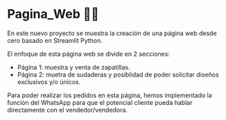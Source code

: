 # Pagina_Web 👨‍💻

En este nuevo proyecto se muestra la creación de una página web desde cero basado en Streamlit Python. 

El enfoque de esta página web se divide en 2 secciones: 
- Página 1: muestra y venta de zapatillas.
- Página 2: muetra de sudaderas y posiblidad de poder solicitar diseños exclusivos y/o únicos. 

Para poder realizar los pedidos en esta página, hemos implementado la función del WhatsApp para que el potencial cliente pueda hablar directamente con el vendedor/vendedora.
